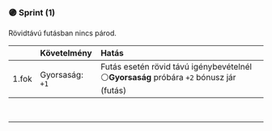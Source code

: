 ### 🟣 Sprint (1)

Rövidtávú futásban nincs párod.

|       | Követelmény     | Hatás                                                                                  |
| :---- | :-------------- | :------------------------------------------------------------------------------------- |
| 1.fok | Gyorsaság: `+1` | Futás esetén rövid távú igénybevételnél ⚪**Gyorsaság** próbára `+2` bónusz jár (futás) |

<br />

---
